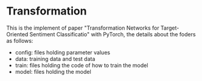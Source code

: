 # Transformation

This is the implement of paper "Transformation Networks for Target-Oriented Sentiment Classificatio" with PyTorch, the details about the foders as follows:

- config: files holding parameter values
- data: training data and test data
- train: files holding the code of how to train the model
- model: files holding the model
